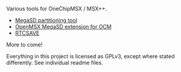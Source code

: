 Various tools for OneChipMSX / MSX++.

* [MegaSD partitioning tool](MegaSD-partition/readme.md)
* [OpenMSX MegaSD extension for OCM](OpenMSX-MegaSD-extension/readme.md)
* [RTCSAVE](rtcsave/readme.md)

More to come!

Everything in this project is licensed as GPLv3, except where stated differently. 
See individual readme files.
